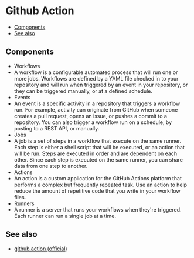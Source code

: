 # Github Action

- [Components](#components)
- [See also](#see-also)

## Components

- Workflows
- A workflow is a configurable automated process that will run one or more jobs. Workflows are defined by a YAML file checked in to your repository and will run when triggered by an event in your repository, or they can be triggered manually, or at a defined schedule.
- Events
- An event is a specific activity in a repository that triggers a workflow run. For example, activity can originate from GitHub when someone creates a pull request, opens an issue, or pushes a commit to a repository. You can also trigger a workflow run on a schedule, by posting to a REST API, or manually.
- Jobs
- A job is a set of steps in a workflow that execute on the same runner. Each step is either a shell script that will be executed, or an action that will be run. Steps are executed in order and are dependent on each other. Since each step is executed on the same runner, you can share data from one step to another.
- Actions
- An action is a custom application for the GitHub Actions platform that performs a complex but frequently repeated task. Use an action to help reduce the amount of repetitive code that you write in your workflow files.
- Runners
- A runner is a server that runs your workflows when they're triggered. Each runner can run a single job at a time.


## See also

- [github action (official)](https://docs.github.com/en/actions)
